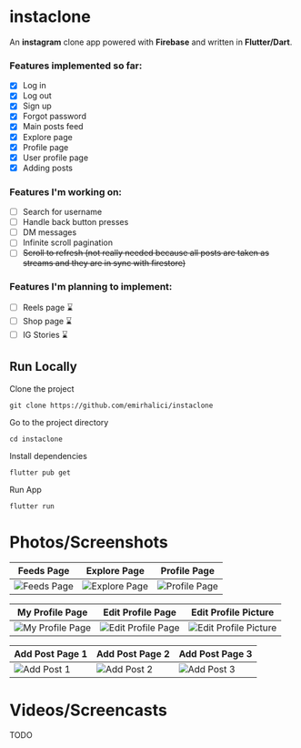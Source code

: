 # instaclone
An **instagram** clone app powered with **Firebase** and written in **Flutter/Dart**.
### Features implemented so far:
 - [x] Log in
 - [x] Log out
 - [x] Sign up
 - [x] Forgot password
 - [x] Main posts feed
 - [x] Explore page
 - [x] Profile page
 - [x] User profile page
 - [x] Adding posts

### Features I'm working on:
 - [ ] Search for username
 - [ ] Handle back button presses
 - [ ] DM messages
 - [ ] Infinite scroll pagination
 - [ ] ~~Scroll to refresh (not really needed because all posts are taken as streams and they are in sync with firestore)~~

### Features I'm planning to implement:
 - [ ] Reels page ⌛️
 - [ ] Shop page ⌛️
 - [ ] IG Stories ⌛️

## Run Locally
Clone the project

    git clone https://github.com/emirhalici/instaclone

Go to the project directory

    cd instaclone

Install dependencies

    flutter pub get

Run App

    flutter run
# Photos/Screenshots

|Feeds Page|Explore Page| Profile Page |
|--|--|--|
| ![Feeds Page](https://user-images.githubusercontent.com/81600010/167615678-1927dd8c-3da6-4e6d-b6d1-9cd4f0fab2ff.PNG) |![Explore Page](https://user-images.githubusercontent.com/81600010/167615781-83c483dc-6273-4181-b994-654712a64417.PNG)  | ![Profile Page](https://user-images.githubusercontent.com/81600010/167615967-849c1125-9aae-4bc1-a5a2-a60960fed9be.PNG) |

|My Profile Page|Edit Profile Page| Edit Profile Picture |
|--|--|--|
| ![My Profile Page](https://user-images.githubusercontent.com/81600010/167616233-7493e7e4-50b5-432c-8312-07e5e085a675.PNG) |![Edit Profile Page](https://user-images.githubusercontent.com/81600010/167616247-d13711dd-6fb0-4215-af0f-3cf484ee1805.PNG)  | ![Edit Profile Picture](https://user-images.githubusercontent.com/81600010/167616254-4916a879-c119-4e6a-8943-5547a2ebaa98.PNG) |

|Add Post Page 1|Add Post Page 2|Add Post Page 3|
|--|--|--|
| ![Add Post 1](https://user-images.githubusercontent.com/81600010/167616434-1d096f7b-8f8c-45f6-ba44-ad9851bbeed7.PNG) |![Add Post 2](https://user-images.githubusercontent.com/81600010/167616457-3f7f2883-d973-4b4a-9366-866f778dd0c9.PNG)  | ![Add Post 3](https://user-images.githubusercontent.com/81600010/167616459-ed5dd4be-7351-4d42-b57b-35d5e095326c.PNG) |

# Videos/Screencasts
TODO
